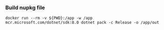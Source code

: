 ### Build nupkg file
```shell
docker run --rm -v ${PWD}:/app -w /app mcr.microsoft.com/dotnet/sdk:8.0 dotnet pack -c Release -o /app/out
```

